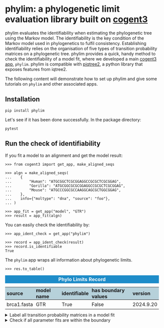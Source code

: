 # phylim: a phylogenetic limit evaluation library built on [cogent3](https://cogent3.org/)

phylim evaluates the identifiability when estimating the phylogenetic tree using the Markov model. The identifiability is the key condition of the Markov model used in phylogenetics to fulfil consistency. Establishing identifiability relies on the organisation of five types of transition probability matrices on a phylogenetic tree. phylim provides a quick, handy method to check the identifiability of a model fit, where we developed a main [cogent3 app](https://cogent3.org/doc/app/index.html), `phylim`. phylim is compatible with [piqtree2](https://github.com/iqtree/piqtree2), a python library that exposes features from iqtree2.

The following content will demonstrate how to set up phylim and give some tutorials on `phylim` and other associated apps.

## Installation

```pip install phylim```

Let's see if it has been done successfully. In the package directory:

```pytest```

## Run the check of identifiability

If you fit a model to an alignment and get the model result:

```
>>> from cogent3 import get_app, make_aligned_seqs

>>> algn = make_aligned_seqs(
...    {
...        "Human": "ATGCGGCTCGCGGAGGCCGCGCTCGCGGAG",
...        "Gorilla": "ATGCGGCGCGCGGAGGCCGCGCTCGCGGAG",
...        "Mouse": "ATGCCCGGCGCCAAGGCAGCGCTGGCGGAG",
...    },
...    info={"moltype": "dna", "source": "foo"},
... )

>>> app_fit = get_app("model", "GTR")
>>> result = app_fit(algn)
```

You can easily check the identifiability by:

```
>>> app_ident_check = get_app("phylim")

>>> record = app_ident_check(result)
>>> record.is_identifiable
True
```

The `phylim` app wraps all information about phylogenetic limits.

```
>>> res.to_table()
```

<div class="c3table">

<style>
.c3table table {margin: 10px 0;}
.c3table tr:last-child {border-bottom: 1px solid #000;} 
.c3table tr > th {text-align: left; padding: 0 5px;}
.c3table tr > td {text-align: left; padding: 5px;}
.c3table tr:nth-child(even) {background: #f7f7f7 !important;}
.c3table .ellipsis {background: rgba(0, 0, 0, .01);}
.c3table .index {background: rgba(161, 195, 209, 0.0); margin: 10px; font-weight: 600;}
.c3table .head_cell {background: rgba(161, 195, 209, 0.75); font-weight: bold; text-align: center;}
.c3table caption {color: rgb(250, 250, 250); background: rgba(30, 140, 200, 1); padding: 3px; white-space: nowrap; caption-side: top;}
.c3table .cell_title {font-weight: bold;}
.c3col_left { text-align: left !important; display: block;}
.c3col_right { text-align: right !important; display: block;}
.c3col_center { text-align: center !important; display: block;}
</style>

<table>

<caption>
<span class="cell_title">Phylo Limits Record</span>
</caption>
<thead class="head_cell">
<th>source</th><th>model name</th><th>identifiable</th><th>has boundary values</th><th>version</th>
</thead>
<tbody>
<tr><td><span class="c3col_left">brca1.fasta</span></td><td><span class="c3col_left">GTR</span></td><td><span class="c3col_left">True</span></td><td><span class="c3col_left">False</span></td><td><span class="c3col_left">2024.9.20</span></td></tr>
</tbody>
</table>

</div>


<details>
<summary>Label all transition probability matrices in a model fit</summary>

You can call `classify_model_psubs` to give the category of all the matrices:

```python
>>> from phylim import classify_model_psubs

>>> app = classify_model_psubs()
>>> labelled = app(result)
>>> labelled.to_rich_dict()
{'source': 'unknown', 'mcats': {(np.str_('Gorilla'),): 'DLC', (np.str_('Human'),): 'DLC', (np.str_('Mouse'),): 'DLC'}, 'version': '2024.9.20'}
```

</details>


<details>
<summary>Check if all parameter fits are within the boundary</summary>


```
>>> from phylim import check_fit_boundary

>>> app = check_fit_boundary()
>>> violations = app(result)
>>> violations.to_rich_dict()
{'source': 'unknown', 'vio': [{'par_name': 'C/T', 'init': np.float64(1.000000008361369e-06), 'lower': 1e-06, 'upper': 50}, {'par_name': 'A/T', 'init': np.float64(1.0000000181618708e-06), 'lower': 1e-06, 'upper': 50}], 'version': '2024.9.20'}
```

</details>

